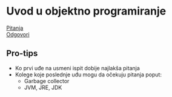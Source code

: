 # Uvod u objektno programiranje

[Pitanja](Pitanja.md)  
[Odgovori](Odgovori.md)

## Pro-tips

- Ko prvi uđe na usmeni ispit dobije najlakša pitanja
- Kolege koje poslednje uđu mogu da očekuju pitanja poput:
  - Garbage collector
  - JVM, JRE, JDK

